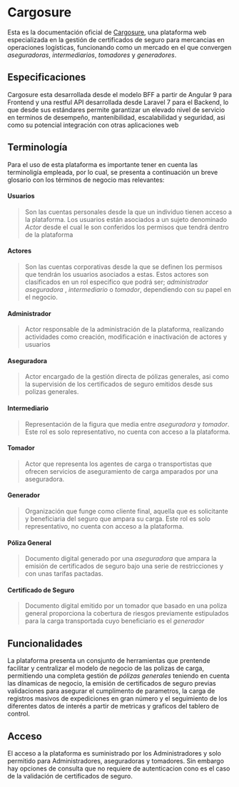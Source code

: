 # Cargosure

Esta es la documentación oficial de [Cargosure](https://www.cargosure.co), una plataforma web especializada en la gestión de certificados de seguro para mercancias en operaciones logísticas, funcionando como un mercado en el que convergen *aseguradoras*, *intermediarios*, *tomadores* y *generadores*.

## Especificaciones

Cargosure esta desarrollada desde el modelo BFF a partir de Angular 9 para Frontend y una restful API desarrollada desde Laravel 7 para el Backend, lo que desde sus estándares permite garantizar un elevado nivel de servicio  en terminos de desempeño, mantenibilidad, escalabilidad y seguridad, asi como su potencial integración con otras aplicaciones web

## Terminología

Para el uso de esta plataforma es importante tener en cuenta las terminoligía empleada, por lo cual, se presenta a continuación un breve glosario con los términos de negocio mas relevantes:

#### Usuarios

>Son las cuentas personales desde la que un individuo tienen acceso a la plataforma. Los usuarios están asociados a un sujeto denominado *Actor* desde el cual le son conferidos los permisos que tendrá dentro de la plataforma

#### Actores

 > Son las cuentas corporativas desde la que se definen los permisos que tendrán los usuarios asociados a estas. Estos actores son clasificados en un rol especifico que podrá ser; *administrador* *aseguradora* , *intermediario* o *tomador*, dependiendo con su papel en el negocio.

#### Administrador

> Actor responsable de la administración de la plataforma, realizando actividades como creación, modificación e inactivación de actores y usuarios

#### Aseguradora

> Actor encargado de la gestión directa de pólizas generales, asi como la supervisión de los certificados de seguro emitidos desde sus polizas generales. 

#### Intermediario

> Representación de la figura que media entre *aseguradora* y  *tomador*. Este rol es solo representativo, no cuenta con acceso a la plataforma.


#### Tomador

> Actor que representa los agentes de carga o transportistas que ofrecen servicios de aseguramiento de carga amparados por una aseguradora. 

#### Generador

> Organización que funge como cliente final, aquella que es solicitante y beneficiaria del seguro que ampara su carga. Este rol es solo representativo, no cuenta con acceso a la plataforma.

#### Póliza General

> Documento digital generado por una *aseguradora* que ampara la emisión de certificados de seguro bajo una serie de restricciones y con unas tarífas pactadas.

#### Certificado de Seguro

> Documento digital emitido por un tomador que basado en una poliza general proporciona la cobertura de riesgos previamente estipulados para la carga transportada cuyo beneficiario es el *generador*

## Funcionalidades

La plataforma presenta un consjunto de herramientas que prentende facilitar y centralizar el modelo de negocio de las polizas de carga, permitiendo una completa gestión de *pólizas generales* teniendo en cuenta las dínamicas de negocio, la emisión de certificados de seguro previas validaciones para asegurar el cumplimento de parametros, la carga de registros masivos de expediciones en gran número y el seguimiento de los diferentes datos de interés a partir de metricas y graficos del tablero de control.

## Acceso

El acceso a la plataforma es suministrado por los Administradores y solo permitido para Administradores, aseguradoras y tomadores. Sin embargo hay opciones de consulta que no requiere de autenticacion cono es el caso de la validación de certificados de seguro.